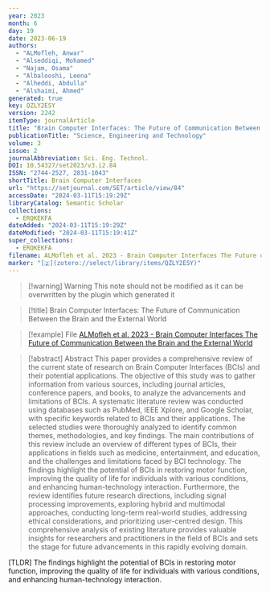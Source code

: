 ```yaml
---
year: 2023
month: 6
day: 19
date: 2023-06-19
authors:
  - "ALMofleh, Anwar"
  - "Alseddiqi, Mohamed"
  - "Najam, Osama"
  - "Albalooshi, Leena"
  - "Alheddi, Abdulla"
  - "Alshaimi, Ahmed"
generated: true
key: QZLY2ESY
version: 2242
itemType: journalArticle
title: "Brain Computer Interfaces: The Future of Communication Between the Brain and the External World"
publicationTitle: "Science, Engineering and Technology"
volume: 3
issue: 2
journalAbbreviation: Sci. Eng. Technol.
DOI: 10.54327/set2023/v3.i2.84
ISSN: "2744-2527, 2831-1043"
shortTitle: Brain Computer Interfaces
url: "https://setjournal.com/SET/article/view/84"
accessDate: "2024-03-11T15:19:29Z"
libraryCatalog: Semantic Scholar
collections:
  - ERQKEKFA
dateAdded: "2024-03-11T15:19:29Z"
dateModified: "2024-03-11T15:19:41Z"
super_collections:
  - ERQKEKFA
filename: ALMofleh et al. 2023 - Brain Computer Interfaces The Future of Communication Between the Brain and the External World
marker: "[🇿](zotero://select/library/items/QZLY2ESY)"
---
```


>[!warning] Warning
> This note should not be modified as it can be overwritten by the plugin which generated it

> [!title] Brain Computer Interfaces: The Future of Communication Between the Brain and the External World

> [!example] File
> [ALMofleh et al. 2023 - Brain Computer Interfaces The Future of Communication Between the Brain and the External World](ALMofleh%20et%20al.%202023%20-%20Brain%20Computer%20Interfaces%20The%20Future%20of%20Communication%20Between%20the%20Brain%20and%20the%20External%20World.pdf)

> [!abstract] Abstract
> This paper provides a comprehensive review of the current state of research on Brain Computer Interfaces (BCIs) and their potential applications. The objective of this study was to gather information from various sources, including journal articles, conference papers, and books, to analyze the advancements and limitations of BCIs. A systematic literature review was conducted using databases such as PubMed, IEEE Xplore, and Google Scholar, with specific keywords related to BCIs and their applications. The selected studies were thoroughly analyzed to identify common themes, methodologies, and key findings. The main contributions of this review include an overview of different types of BCIs, their applications in fields such as medicine, entertainment, and education, and the challenges and limitations faced by BCI technology. The findings highlight the potential of BCIs in restoring motor function, improving the quality of life for individuals with various conditions, and enhancing human-technology interaction. Furthermore, the review identifies future research directions, including signal processing improvements, exploring hybrid and multimodal approaches, conducting long-term real-world studies, addressing ethical considerations, and prioritizing user-centred design. This comprehensive analysis of existing literature provides valuable insights for researchers and practitioners in the field of BCIs and sets the stage for future advancements in this rapidly evolving domain.

[TLDR] The findings highlight the potential of BCIs in restoring motor function, improving the quality of life for individuals with various conditions, and enhancing human-technology interaction.

